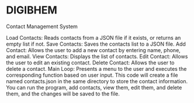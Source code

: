 # DIGIBHEM
Contact Management System

Load Contacts: Reads contacts from a JSON file if it exists, or returns an empty list if not.
Save Contacts: Saves the contacts list to a JSON file.
Add Contact: Allows the user to add a new contact by entering name, phone, and email.
View Contacts: Displays the list of contacts.
Edit Contact: Allows the user to edit an existing contact.
Delete Contact: Allows the user to delete a contact.
Main Loop: Presents a menu to the user and executes the corresponding function based on user input.
This code will create a file named contacts.json in the same directory to store the contact information. You can run the program, add contacts, view them, edit them, and delete them, and the changes will be saved to the file.
